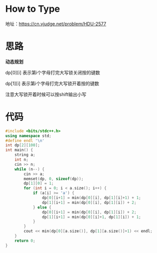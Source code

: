 # How to Type

地址：https://cn.vjudge.net/problem/HDU-2577

# 思路

**动态规划**

dp[0][i] 表示第i个字母打完大写锁关闭按的键数

dp[1][i] 表示第i个字母打完大写锁开着按的键数

注意大写锁开着时候可以按shift输出小写

# 代码

```cpp
#include <bits/stdc++.h>
using namespace std;
#define endl '\n'
int dp[2][100];
int main() {
    string a;
    int n;
    cin >> n;
    while (n--) {
        cin >> a;
        memset(dp, 0, sizeof(dp));
        dp[1][0] = 1;
        for (int i = 0; i < a.size(); i++) {
            if (a[i] >= 'a') {
                dp[0][i+1] = min(dp[0][i], dp[1][i]+1) + 1;
                dp[1][i+1] = min(dp[0][i], dp[1][i]) + 2;
            } else {
                dp[0][i+1] = min(dp[0][i], dp[1][i]) + 2;
                dp[1][i+1] = min(dp[0][i]+1, dp[1][i]) + 1;
            }
        }
        cout << min(dp[0][a.size()], dp[1][a.size()]+1) << endl;
    }
    return 0;
}
```